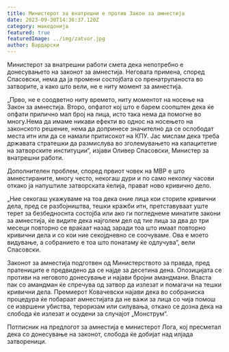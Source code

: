 ```yaml
---
title: Министерот за внатрешни е против Закон за амнестија
date: 2023-09-30T14:36:37.120Z
category: македонија
featured: true
featuredImage: ../img/zatvor.jpg
author: Вардарски
---
```

<!--StartFragment-->

Министерот за внатрешни работи смета дека непотребно е донесувањето на законот за амнестија. Неговата примена, според Спасовски, нема да ја промени состојбата со пренатрупаноста во затворите, а како што вели, не е ниту момент за амнестија.

„Прво, не е соодветно ниту времето, ниту моментот на носење на Закон за амнестија. Второ, опфатот кој што е барем соопштен дека ќе опфати прилично мал број на лица, исто така нема да помогне во многу.Нема да имаме никави ефекти во однос на носењето на законското решение, нема да допринесе значително да се ослободат места итн или да се намали притисокот на КПУ. Јас мислам дека треба државата стратешки да размислува во зголемувањето на капацитетие на затворските институции“, изјави Оливер Спасовски, Министер за внатрешни работи.

Дополнителен проблем, според првиот човек на МВР е што амнестираните, многу често, некогаш дури и по само неколку часови откако ја напуштиле затворската ќелија, прават ново кривично дело.

„Ние секогаш укажуваме на тоа дека оние лица кои сториле кривични дела, пред се разбојништва, тешки кражби итн, претставуваат уште терет за безбедноснта состојба или ако ги погледнеме минатите закони за амнестија, ќе видите дека најголем дел од тие лица за два до три месеци повторно се враќаат назад заради тоа што имаат повторно кривични дела и со кои ние секојдневно се соочуваме. Ова е моето видување, а собранието е тоа што понатаму ќе одлучува“, вели Спасовски.

Законот за амнестија подготвен од Министерството за правда, пред пратениците е предвидено да се најде за десетина дена. Опозицијата се противи на неговото донесување и најави бројни амандмани. Власта пак со амандман ќе спречува од затвор да излезат и помагачи на тешки кривични дела. Премиерот Ковачевски најави дека во собраниска процедура ќе побараат амнестијата да не важи за лица со чија помош се извршени убиства, тероризам или силувања, откако се дозна дека на слобода ќе излезат и осудени за случајот „Монструм“.

Потписник на предлогот за амнестија е министерот Лога, кој пресметал дека со донесување на законот, слобода ќе добијат над илјада затвореници.

<!--EndFragment-->